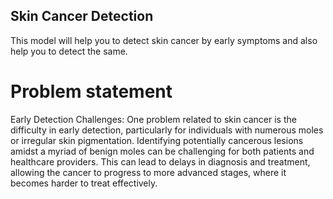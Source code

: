 ## Skin Cancer Detection
This model will help you to detect skin cancer by early symptoms and also help you to detect  the same. 
# Problem statement
Early Detection Challenges: One problem related to skin cancer is the difficulty in early detection, particularly for individuals with numerous moles or irregular skin pigmentation. Identifying potentially cancerous lesions amidst a myriad of benign moles can be challenging for both patients and healthcare providers. This can lead to delays in diagnosis and treatment, allowing the cancer to progress to more advanced stages, where it becomes harder to treat effectively.
